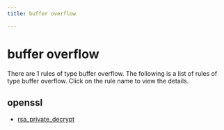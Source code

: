 ```yaml
---
title: buffer overflow

---
```

# buffer overflow

There are 1 rules of type buffer overflow. The following is a list of rules of type buffer overflow. Click on the rule name to view the details.


## openssl

- [rsa_private_decrypt](projects/openssl/rsa_private_decrypt.md)

